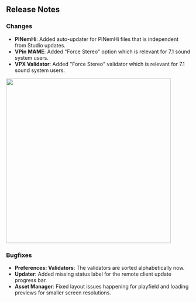 ## Release Notes

### Changes

- **PINemHi**: Added auto-updater for PINemHi files that is independent from Studio updates.
- **VPin MAME**: Added "Force Stereo" option which is relevant for 7.1 sound system users.
- **VPX Validator**: Added "Force Stereo" validator which is relevant for 7.1 sound system users.

<img src="https://raw.githubusercontent.com/syd711/vpin-studio/main/documentation/tables/context-menu.png" width="450" />


### Bugfixes

- **Preferences: Validators**: The validators are sorted alphabetically now.
- **Updater**: Added missing status label for the remote client update progress bar. 
- **Asset Manager**: Fixed layout issues happening for playfield and loading previews for smaller screen resolutions.
